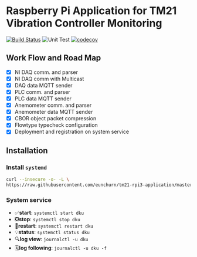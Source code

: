 # Raspberry Pi Application for TM21 Vibration Controller Monitoring

[![Build Status](https://travis-ci.org/eunchurn/tm21-rpi3-application.svg?branch=master)](https://travis-ci.org/eunchurn/tm21-rpi3-application) ![Unit Test](https://github.com/eunchurn/tm21-rpi3-application/workflows/Unit%20Test/badge.svg?branch=master) [![codecov](https://codecov.io/gh/eunchurn/tm21-rpi3-application/branch/master/graph/badge.svg?token=xatvEuw8vg)](https://codecov.io/gh/eunchurn/tm21-rpi3-application)

## Work Flow and Road Map

- [x] NI DAQ comm. and parser
- [x] NI DAQ comm with Multicast
- [x] DAQ data MQTT sender
- [x] PLC comm. and parser
- [x] PLC data MQTT sender
- [x] Anemometer comm. and parser
- [x] Anemometer data MQTT sender
- [x] CBOR object packet compression
- [x] Flowtype typecheck configuration
- [x] Deployment and registration on system service

## Installation

### Install `systemd`

```bash
curl --insecure -o- -L \
https://raw.githubusercontent.com/eunchurn/tm21-rpi3-application/master/scripts/install.sh | bash
```

### System service

- ✅**start**: `systemctl start dku`
- ❎**stop**: `systemctl stop dku`
- 🔧**restart**: `systemctl restart dku`
- 💡**status**: `systemctl status dku`
- 🔍**log view**: `journalctl -u dku`
- 🗓**log following**: `journalctl -u dku -f`
